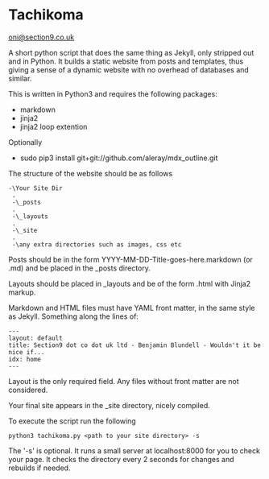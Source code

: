 Tachikoma
=========

oni@section9.co.uk

A short python script that does the same thing as Jekyll, only stripped out and in Python. It builds a static website from posts and templates, thus giving a sense of a dynamic website with no overhead of databases and similar.

This is written in Python3 and requires the following packages:

* markdown
* jinja2
* jinja2 loop extention

Optionally

* sudo pip3 install git+git://github.com/aleray/mdx_outline.git

The structure of the website should be as follows


    -\Your Site Dir
     .
     -\_posts
     .
     -\_layouts
     .
     -\_site
     .
     -\any extra directories such as images, css etc


Posts should be in the form YYYY-MM-DD-Title-goes-here.markdown (or .md) and be placed in the _posts directory.

Layouts should be placed in _layouts and be of the form .html with Jinja2 markup.

Markdown and HTML files must have YAML front matter, in the same style as Jekyll. Something along the lines of:

    ---
    layout: default
    title: Section9 dot co dot uk ltd - Benjamin Blundell - Wouldn't it be nice if...
    idx: home
    ---

Layout is the only required field. Any files without front matter are not considered.

Your final site appears in the _site directory, nicely compiled.

To execute the script run the following

    python3 tachikoma.py <path to your site directory> -s 


The '-s' is optional. It runs a small server at localhost:8000 for you to check your page. It checks the directory every 2 seconds for changes and rebuilds if needed.

